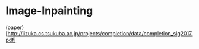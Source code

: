 # Image-Inpainting
(paper)[http://iizuka.cs.tsukuba.ac.jp/projects/completion/data/completion_sig2017.pdf]
